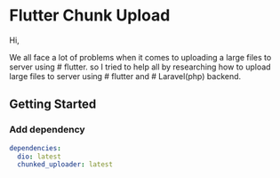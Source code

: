 # Flutter Chunk Upload

Hi,

We all face a lot of problems when it comes to uploading a large files to server using # flutter.
so I tried to help all by researching how to upload large files to server using # flutter and # Laravel(php) backend.

## Getting Started

### Add dependency

```yaml
dependencies:
  dio: latest
  chunked_uploader: latest
```
